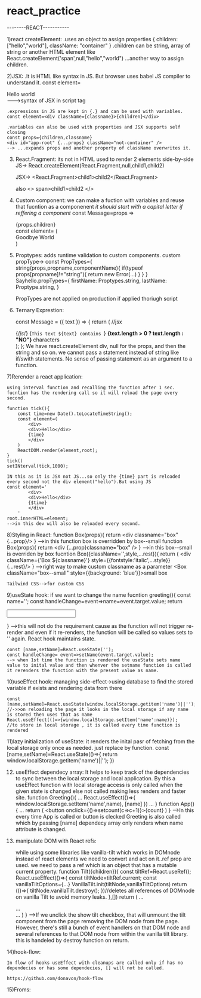 # react_practice
--------REACT-----------

1)react createElement:
    .uses an object to assign properties 
    {
        children: ["hello","world"],
        className: "container"
    }
    .children can be string, array of string or another HTML element like React.createElement('span',null,"hello","world") ...another way to assign children.

2)JSX:
    .It is HTML like syntax in JS. But browser uses babel JS compiler to understand it.
    const element=<div className="container">Hello world</div>--->syntax of JSX in script tag

    .expressions in JS are kept in {.} and can be used with variables. 
    const element=<div className={classname}>{children}</div>

    .variables can also be used with properties and JSX supports self closing
    const props={children,classname}
    <div id="app-root" {...props} className="not-container" />
    --> ...expands props and another property of className overwrites it.

 3) React.Fragment:
    its not in HTML used to render 2 elements side-by-side
    JS->   React.createElement(React.Fragment,null,child1,child2)

    JSX->  <React.Fragment><span>child1></span><span>child2</span></React.Fragment>
    
    also <> span>child1></span><span>child2</span> </>

4) Custom component:
    we can make a fuction with variables and reuse that fucntion as a componenent
    *it should start with a capital letter if reffering a component*
    const Message=props => <div className="message">{props.children}</div>
    const element= (
        <div className="container">
            <Message children="hello World"/>
            <Message>Goodbye World</Message>
        </div>
    )
5) Proptypes:
    adds runtime validation to custom components.
    custom propType->
    const PropTypes={
         string(props,propname,componentName){
            if(typeof props[propname]!="string"){
                return new Error(...)
            }
        }
    }
    Sayhello.propTypes={
       firstName: Proptypes.string,
       lastName: Proptype.string,
    }

    PropTypes are not applied on production if applied thoriugh script

6) Ternary Exprestion:

    const Message = ({ text }) => {
    return (
        //jsx
        <div>
        {/*js*/}
        {`This text ${text} contains `}
        <strong> {text.length > 0 ? text.length : "NO"} </strong>
        characters
        </div>
    );
    };
    We have react.createElement div, null for the props, and then the string and so on. we cannot pass a statement instead of string like if/swith statements. No sense of passing statement as an argument to a function.

7)Rerender a react application:

    using interval function and recalling the function after 1 sec. fucntion has the rendering call so it will reload the page every second.

    function tick(){
        const time=new Date().toLocateTimeString();
        const element=(
            <div>
            <div>Hello</div>
            {time}
            </div>
        )
        ReactDOM.render(element,root);
    }
    tick()
    setINterval(tick,1000);

    IN this as it is JSX not JS...so only the {time} part is reloaded every second not the div element("hello").But using JS 
    const element='
            <div>
            <div>Hello</div>
            {$time}
            </div>
        '
    root.innerHTML=element;
    -->in this dev will also be reloaded every second.

8)Styling in React:
    function Box(props){
        return <div classname="box" {...prop}/>
    }
    -->in this function box is overridden by box--small
    function Box(props){
        return <div {...prop}classname="box" />
    }
    -->in this box--small is overriden by box
    fucntion Box({className='',style,...rest}){
        return (
            <div 
            className={'Box ${classname}'}
            style={{fontstyle:'italic',...style}}
            {...rest}/>
    }
    -->right way to make custom classname as a parameter
    <Box className="box--small" style={{background: 'blue'}}>small box</Box>

    Tailwind CSS-->for custom CSS

9)useState hook:
    if we want to change the name
    fucntion greeting(){
        const name='';
        const handleChange=event=>name=event.target.value;
        return <div>
            <form>
            <input onChange={handleChange}>
            </form>
            </div>
    }
    -->this will not do the requirement cause as the function will not trigger re-render and even if it re-renders, the function will be called so values sets to '' again. React hook maintains state.
    
    const [name,setName]=React.useState('');
    const handleChange= event=>setName(event.target.value);
    --> when 1st time the function is rendered the useState sets name value to inital value and then whenver the setname function is called it rerenders the function with the present value as name.

10)useEffect hook:
    managing side-effect->using database to find the stored variable if exists and rendering data from there
    
    const [name,setName]=React.useState(window.localStorage.getitem('name')||'');
    //->>on reloading the page it looks in the local storage if any name is stored then uses that as name
    React.useEffect(()=>{window.localStorage.setItem('name':name)});
    //to store in local storage , it is called every time function is rendered

11)lazy initialization of useState:
    it renders the inital pasr of fetching from the local storage only once as needed.
    just replace by function.
    const [name,setName]=React.useState(()=>{
        return window.localStorage.getitem('name')||'');
        })

12) useEffect dependecy array:
    It helps to keep track of the dependencies to sync between the local storage and local application.
    By this a useEffect function with local storage access is only called when the given state is changed else not called making less renders and faster site.
    function Greeting(){
        ...
    React.useEffect(()=>{
        window.localStorage.setItem('name',name),
        [name]
    })
    ...
    }
    function App(){
        ...
        return (
            <button onclick={()=>setcount(c=>c+1)}>{count}</button>
            <Greeting/>
        )
    }
    -->In this every time App is called or button is clecked Greeting is also called which by passing [name] dependecy array only renders when name attribute is changed.

13) manipulate DOM with React refs:

    while using some libraries like vanilla-tilt which works in DOMnode instead of react elements we need to convert and act on it..ref prop are used. we need to pass a ref which is an object that has a mutable current property. 
    function Tilt({children}){
    const tiltRef=React.useRef();
    React.useEffect(()=>{
        const tiltNode=tiltRef.current;
        const vanillaTiltOptions={...}
        VanillaTilt.init(tiltNode,vanillaTiltOptions)
        return (()=>{
            tiltNode.vanillaTilt.destroy();
        })//deletes all references of DOMnode on vanilla Tilt to avoid memory leaks.
    },[])
    return (
        ...
        <div ref={tiltref}>...</div>
        ...
    )
    }
    -->If we unclick the show tilt checkbox, that will unmount the tilt component from the page removing the DOM node from the page. However, there's still a bunch of event handlers on that DOM node and several references to that DOM node from within the vanilla tilt library. this is handeled by destroy function on return.

14)hook-flow:
    
    In flow of hooks useEffect with cleanups are called only if has no dependecies or has some dependecies, [] will not be called.

    https://github.com/donavon/hook-flow

15)Froms:
    

    



    


